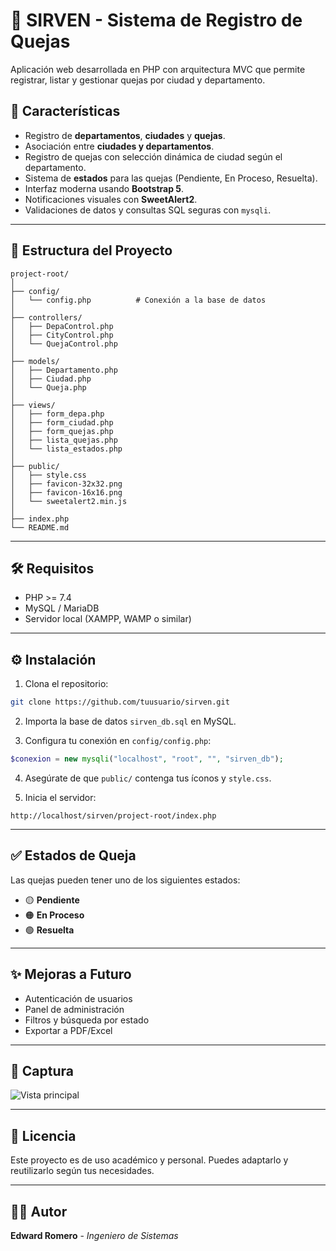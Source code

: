 
# 📝 SIRVEN - Sistema de Registro de Quejas

Aplicación web desarrollada en PHP con arquitectura MVC que permite registrar, listar y gestionar quejas por ciudad y departamento.

## 🚀 Características

- Registro de **departamentos**, **ciudades** y **quejas**.
- Asociación entre **ciudades y departamentos**.
- Registro de quejas con selección dinámica de ciudad según el departamento.
- Sistema de **estados** para las quejas (Pendiente, En Proceso, Resuelta).
- Interfaz moderna usando **Bootstrap 5**.
- Notificaciones visuales con **SweetAlert2**.
- Validaciones de datos y consultas SQL seguras con `mysqli`.

---

## 📁 Estructura del Proyecto

```
project-root/
│
├── config/
│   └── config.php          # Conexión a la base de datos
│
├── controllers/
│   ├── DepaControl.php
│   ├── CityControl.php
│   └── QuejaControl.php
│
├── models/
│   ├── Departamento.php
│   ├── Ciudad.php
│   └── Queja.php
│
├── views/
│   ├── form_depa.php
│   ├── form_ciudad.php
│   ├── form_quejas.php
│   ├── lista_quejas.php
│   └── lista_estados.php
│
├── public/
│   ├── style.css
│   ├── favicon-32x32.png
│   ├── favicon-16x16.png
│   └── sweetalert2.min.js
│
├── index.php
└── README.md
```

---

## 🛠️ Requisitos

- PHP >= 7.4
- MySQL / MariaDB
- Servidor local (XAMPP, WAMP o similar)

---

## ⚙️ Instalación

1. Clona el repositorio:

```bash
git clone https://github.com/tuusuario/sirven.git
```

2. Importa la base de datos `sirven_db.sql` en MySQL.

3. Configura tu conexión en `config/config.php`:

```php
$conexion = new mysqli("localhost", "root", "", "sirven_db");
```

4. Asegúrate de que `public/` contenga tus íconos y `style.css`.

5. Inicia el servidor:

```
http://localhost/sirven/project-root/index.php
```

---

## ✅ Estados de Queja

Las quejas pueden tener uno de los siguientes estados:

- 🟡 **Pendiente**
- 🟠 **En Proceso**
- 🟢 **Resuelta**

---

## ✨ Mejoras a Futuro

- Autenticación de usuarios
- Panel de administración
- Filtros y búsqueda por estado
- Exportar a PDF/Excel

---

## 📸 Captura

![Vista principal](screenshots/vista_quejas.png)

---

## 📄 Licencia

Este proyecto es de uso académico y personal. Puedes adaptarlo y reutilizarlo según tus necesidades.

---

## 🧑‍💻 Autor

**Edward Romero** - _Ingeniero de Sistemas_
